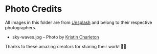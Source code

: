 # Photo Credits

All images in this folder are from [Unsplash](https://unsplash.com) and belong to their respective photographers.

- sky-waves.jpg – Photo by [Kristin Charleton](https://unsplash.com/@kristincharleton)

Thanks to these amazing creators for sharing their work! 🙏✨
